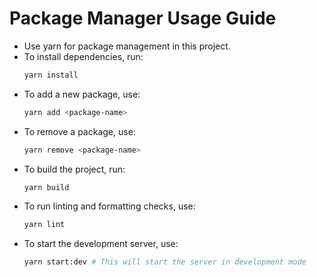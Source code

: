 # Package Manager Usage Guide

- Use yarn for package management in this project.
- To install dependencies, run:
  ```bash
  yarn install
  ```
- To add a new package, use:
  ```bash
  yarn add <package-name>
  ```
- To remove a package, use:
  ```bash
  yarn remove <package-name>
  ```
- To build the project, run:
  ```bash
  yarn build
  ```
- To run linting and formatting checks, use:
  ```bash
  yarn lint
  ```
- To start the development server, use:
  ```bash
  yarn start:dev # This will start the server in development mode
  ```